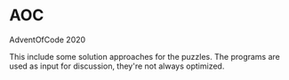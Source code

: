 # AOC
AdventOfCode 2020

This include some solution approaches for the puzzles.
The programs are used as input for discussion, they're not always optimized.
